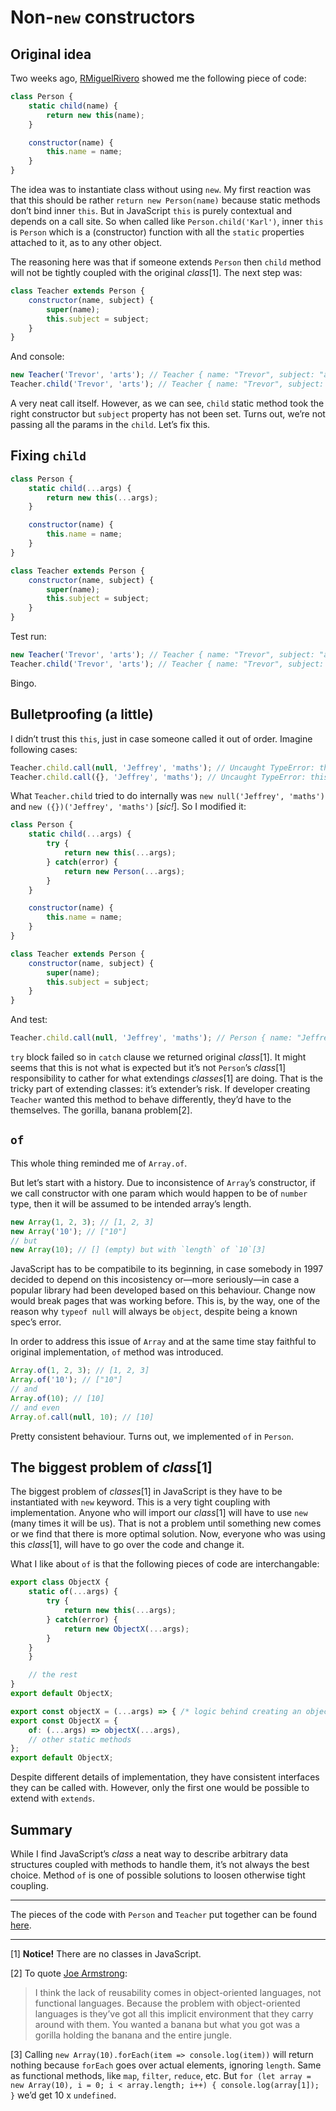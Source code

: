 # Non-`new` constructors

## Original idea

Two weeks ago, [RMiguelRivero](https://github.com/RMiguelRivero) showed me the following piece of code:

```javascript
class Person {
    static child(name) {
        return new this(name);
    }

    constructor(name) {
        this.name = name;
    }
}
```

The idea was to instantiate class without using `new`. My first reaction was that this should be rather `return new Person(name)` because static methods don’t bind inner `this`. But in JavaScript `this` is purely contextual and depends on a call site. So when called like `Person.child('Karl')`, inner `this` is `Person` which is a (constructor) function with all the `static` properties attached to it, as to any other object.

The reasoning here was that if someone extends `Person` then `child` method will not be tightly coupled with the original _class_[1]. The next step was:

```javascript
class Teacher extends Person {
    constructor(name, subject) {
        super(name);
        this.subject = subject;
    }
}
```

And console:

```javascript
new Teacher('Trevor', 'arts'); // Teacher { name: "Trevor", subject: "arts" }
Teacher.child('Trevor', 'arts'); // Teacher { name: "Trevor", subject: undefined }
```

A very neat call itself. However, as we can see, `child` static method took the right constructor but `subject` property has not been set. Turns out, we’re not passing all the params in the `child`. Let’s fix this.

## Fixing `child`

```javascript
class Person {
    static child(...args) {
        return new this(...args);
    }

    constructor(name) {
        this.name = name;
    }
}

class Teacher extends Person {
    constructor(name, subject) {
        super(name);
        this.subject = subject;
    }
}
```

Test run:

```javascript
new Teacher('Trevor', 'arts'); // Teacher { name: "Trevor", subject: "arts" }
Teacher.child('Trevor', 'arts'); // Teacher { name: "Trevor", subject: "arts" }
```

Bingo.

## Bulletproofing (a little)

I didn’t trust this `this`, just in case someone called it out of order. Imagine following cases:

```javascript
Teacher.child.call(null, 'Jeffrey', 'maths'); // Uncaught TypeError: this is not a constructor
Teacher.child.call({}, 'Jeffrey', 'maths'); // Uncaught TypeError: this is not a constructor
```

What `Teacher.child` tried to do internally was `new null('Jeffrey', 'maths')` and `new ({})('Jeffrey', 'maths')` [_sic!_]. So I modified it:

```javascript
class Person {
    static child(...args) {
        try {
            return new this(...args);
        } catch(error) {
            return new Person(...args);
        }
    }

    constructor(name) {
        this.name = name;
    }
}

class Teacher extends Person {
    constructor(name, subject) {
        super(name);
        this.subject = subject;
    }
}
```

And test:

```javascript
Teacher.child.call(null, 'Jeffrey', 'maths'); // Person { name: "Jeffrey" }
```

`try` block failed so in `catch` clause we returned original _class_[1]. It might seems that this is not what is expected but it’s not `Person`’s _class_[1] responsibility to cather for what extendings _classes_[1] are doing. That is the tricky part of extending classes: it’s extender’s risk. If developer creating `Teacher` wanted this method to behave differently, they’d have to the themselves. The gorilla, banana problem[2].

## `of`

This whole thing reminded me of `Array.of`.

But let’s start with a history. Due to inconsistence of `Array`’s constructor, if we call constructor with one param which would happen to be of `number` type, then it will be assumed to be intended array’s length.

```javascript
new Array(1, 2, 3); // [1, 2, 3]
new Array('10'); // ["10"]
// but
new Array(10); // [] (empty) but with `length` of `10`[3]
```

JavaScript has to be compatibile to its beginning, in case somebody in 1997 decided to depend on this incosistency or—more seriously—in case a popular library had been developed based on this behaviour. Change now would break pages that was working before. This is, by the way, one of the reason why `typeof null` will always be `object`, despite being a known spec’s error.

In order to address this issue of `Array` and at the same time stay faithful to original implementation, `of` method was introduced.

```javascript
Array.of(1, 2, 3); // [1, 2, 3]
Array.of('10'); // ["10"]
// and
Array.of(10); // [10]
// and even
Array.of.call(null, 10); // [10]
```

Pretty consistent behaviour. Turns out, we implemented `of` in `Person`.

## The biggest problem of _class_[1]

The biggest problem of _classes_[1] in JavaScript is they have to be instantiated with `new` keyword. This is a very tight coupling with implementation. Anyone who will import our _class_[1] will have to use `new` (many times it will be us). That is not a problem until something new comes or we find that there is more optimal solution. Now, everyone who was using this _class_[1], will have to go over the code and change it.

What I like about `of` is that the following pieces of code are interchangable:

```javascript
export class ObjectX {
    static of(...args) {
        try {
            return new this(...args);
        } catch(error) {
            return new ObjectX(...args);
        }
    }
    }

    // the rest
}
export default ObjectX;
```

```javascript
export const objectX = (...args) => { /* logic behind creating an object */ };
export const ObjectX = {
    of: (...args) => objectX(...args),
    // other static methods
};
export default ObjectX;
```

Despite different details of implementation, they have consistent interfaces they can be called with. However, only the first one would be possible to extend with `extends`.

## Summary

While I find JavaScript’s _class_ a neat way to describe arbitrary data structures coupled with methods to handle them, it’s not always the best choice. Method `of` is one of possible solutions to loosen otherwise tight coupling.

---

The pieces of the code with `Person` and `Teacher` put together can be found [here](../snippets/non-new-constructors.js).

---

[1] **Notice!** There are no classes in JavaScript.

[2] To quote [Joe Armstrong](https://twitter.com/joeerl):

>I think the lack of reusability comes in object-oriented languages, not functional languages. Because the problem with object-oriented languages is they’ve got all this implicit environment that they carry around with them. You wanted a banana but what you got was a gorilla holding the banana and the entire jungle.

[3] Calling `new Array(10).forEach(item => console.log(item))` will return nothing because `forEach` goes over actual elements, ignoring `length`. Same as functional methods, like `map`, `filter`, `reduce`, etc. But `for (let array = new Array(10), i = 0; i < array.length; i++) { console.log(array[1]); }` we’d get 10 x `undefined`.